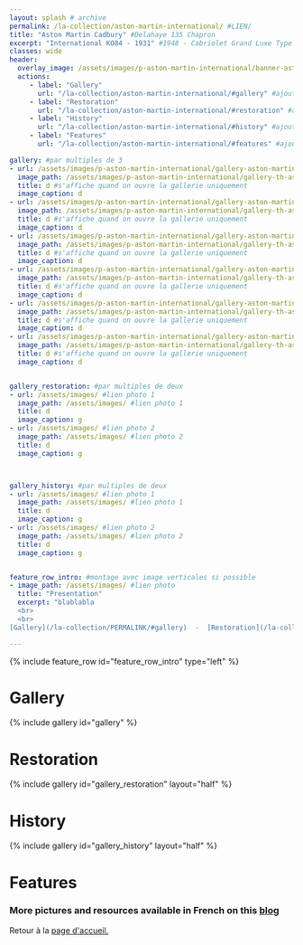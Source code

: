 ```yaml
---
layout: splash # archive
permalink: /la-collection/aston-martin-international/ #LIEN/
title: "Aston Martin Cadbury" #Delahaye 135 Chapron
excerpt: "International KO84 - 1931" #1948 - Cabriolet Grand Luxe Type 135-M
classes: wide
header:
  overlay_image: /assets/images/p-aston-martin-international/banner-aston-martin-international.jpg #bannière
  actions:
     - label: "Gallery"
       url: "/la-collection/aston-martin-international/#gallery" #ajouter le permalink
     - label: "Restoration"
       url: "/la-collection/aston-martin-international/#restoration" #ajouter le permalink
     - label: "History"
       url: "/la-collection/aston-martin-international/#history" #ajouter le permalink
     - label: "Features"
       url: "/la-collection/aston-martin-international/#features" #ajouter le permalink

gallery: #par multiples de 3
- url: /assets/images/p-aston-martin-international/gallery-aston-martin-international-000.jpg #lien photo 1
  image_path: /assets/images/p-aston-martin-international/gallery-th-aston-martin-international-000.jpg #lien photo 1
  title: d #s'affiche quand on ouvre la gallerie uniquement
  image_caption: d
- url: /assets/images/p-aston-martin-international/gallery-aston-martin-international-001.jpg #lien photo 2
  image_path: /assets/images/p-aston-martin-international/gallery-th-aston-martin-international-001.jpg #lien photo 2
  title: d #s'affiche quand on ouvre la gallerie uniquement
  image_caption: d
- url: /assets/images/p-aston-martin-international/gallery-aston-martin-international-001.jpg #lien photo 3
  image_path: /assets/images/p-aston-martin-international/gallery-th-aston-martin-international-001.jpg #lien photo 3
  title: d #s'affiche quand on ouvre la gallerie uniquement
  image_caption: d
- url: /assets/images/p-aston-martin-international/gallery-aston-martin-international-003.jpg #lien photo 4
  image_path: /assets/images/p-aston-martin-international/gallery-th-aston-martin-international-003.jpg #lien photo 4
  title: d #s'affiche quand on ouvre la gallerie uniquement
  image_caption: d
- url: /assets/images/p-aston-martin-international/gallery-aston-martin-international-004.jpg #lien photo 5
  image_path: /assets/images/p-aston-martin-international/gallery-th-aston-martin-international-004.jpg #lien photo 5
  title: d #s'affiche quand on ouvre la gallerie uniquement
  image_caption: d
- url: /assets/images/p-aston-martin-international/gallery-aston-martin-international-005.jpg #lien photo 6
  image_path: /assets/images/p-aston-martin-international/gallery-th-aston-martin-international-005.jpg #lien photo 6
  title: d #s'affiche quand on ouvre la gallerie uniquement
  image_caption: d


gallery_restoration: #par multiples de deux
- url: /assets/images/ #lien photo 1
  image_path: /assets/images/ #lien photo 1
  title: d
  image_caption: g
- url: /assets/images/ #lien photo 2
  image_path: /assets/images/ #lien photo 2
  title: d
  image_caption: g



gallery_history: #par multiples de deux
- url: /assets/images/ #lien photo 1
  image_path: /assets/images/ #lien photo 1
  title: d
  image_caption: g
- url: /assets/images/ #lien photo 2
  image_path: /assets/images/ #lien photo 2
  title: d
  image_caption: g


feature_row_intro: #montage avec image verticales si possible
- image_path: /assets/images/ #lien photo
  title: "Presentation"
  excerpt: "blablabla
  <br>
  <br>
[Gallery](/la-collection/PERMALINK/#gallery)  -  [Restoration](/la-collection/PERMALINK/#restoration)  -  [History](/la-collection/PERMALINK/#history)  -  [Features](/la-collection/PERMALINK/#features)<br>"

---
```

{% include feature_row id="feature_row_intro" type="left" %}

# Gallery
{% include gallery id="gallery" %}

# Restoration
{% include gallery id="gallery_restoration" layout="half" %}

# History

{% include gallery id="gallery_history" layout="half" %}

# Features


### More pictures and resources available in French on this [blog](https://delahaye135m801025.blogspot.com/)

Retour à la [page d'accueil.](/)
